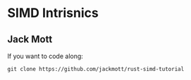 # SIMD Intrisnics
## Jack Mott

If you want to code along:

```
git clone https://github.com/jackmott/rust-simd-tutorial
```
